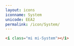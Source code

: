 ```yaml
---
layout: icons
iconname: System
unicode: EEA2
permalink: /icon/System/
---
```


``` html
<i class="mi mi-System"></i>
```
